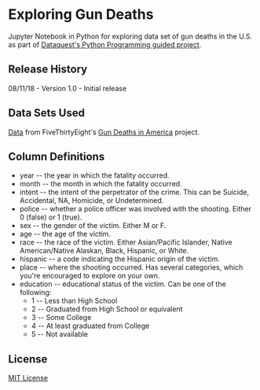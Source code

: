 # Exploring Gun Deaths
Jupyter Notebook in Python for exploring data set of gun deaths in the U.S. as part of [Dataquest's Python Programming guided project](https://www.dataquest.io/course/python-programming-intermediate).

## Release History

08/11/18 - Version 1.0 - Initial release

## Data Sets Used

[Data](https://github.com/fivethirtyeight/guns-data) from FiveThirtyEight's [Gun Deaths in America](https://fivethirtyeight.com/features/gun-deaths/) project.

## Column Definitions
* year -- the year in which the fatality occurred.
* month -- the month in which the fatality occurred.
* intent -- the intent of the perpetrator of the crime. This can be Suicide, Accidental, NA, Homicide, or Undetermined.
* police -- whether a police officer was involved with the shooting. Either 0 (false) or 1 (true).
* sex -- the gender of the victim. Either M or F.
* age -- the age of the victim.
* race -- the race of the victim. Either Asian/Pacific Islander, Native American/Native Alaskan, Black, Hispanic, or White.
* hispanic -- a code indicating the Hispanic origin of the victim.
* place -- where the shooting occurred. Has several categories, which you're encouraged to explore on your own.
* education -- educational status of the victim. Can be one of the following:
   * 1 -- Less than High School
   * 2 -- Graduated from High School or equivalent
   * 3 -- Some College
   * 4 -- At least graduated from College
   * 5 -- Not available

## License
[MIT License](https://opensource.org/licenses/MIT)
